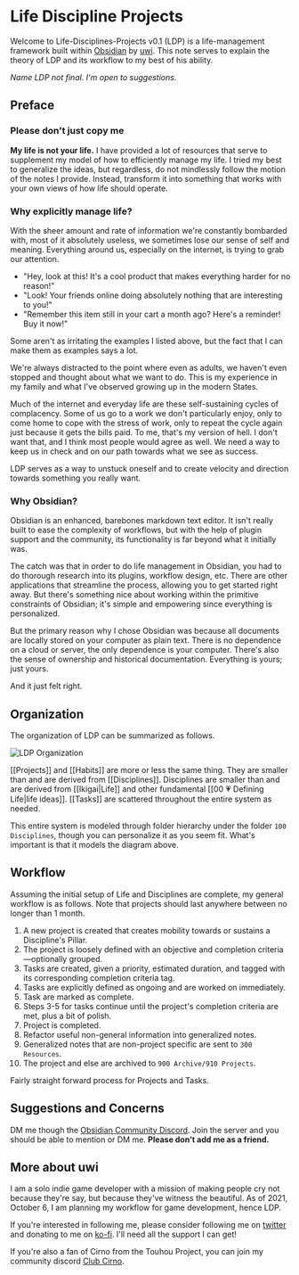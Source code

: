 # Life Discipline Projects
Welcome to Life-Disciplines-Projects v0.1 (LDP) is a life-management framework built within [Obsidian](https://obsidian.md/) by [uwi](https://twitter.com/uwidev). This note serves to explain the theory of LDP and its workflow to my best of his ability.

*Name LDP not final. I'm open to suggestions.*

## Preface
### Please don't just copy me
**My life is not your life.** I have provided a lot of resources that serve to supplement my model of how to efficiently manage my life. I tried my best to generalize the ideas, but regardless, do not mindlessly follow the motion of the notes I provide. Instead, transform it into something that works with your own views of how life should operate.

### Why explicitly manage life?
With the sheer amount and rate of information we're constantly bombarded with, most of it absolutely useless, we sometimes lose our sense of self and meaning. Everything around us, especially on the internet, is trying to grab our attention. 
- "Hey, look at this! It's a cool product that makes everything harder for no reason!"
- "Look! Your friends online doing absolutely nothing that are interesting to you!"
- "Remember this item still in your cart a month ago? Here's a reminder! Buy it now!"

Some aren't as irritating the examples I listed above, but the fact that I can make them as examples says a lot.

We're always distracted to the point where even as adults, we haven't even stopped and thought about what we want to do. This is my experience in my family and what I've observed growing up in the modern States.

Much of the internet and everyday life are these self-sustaining cycles of complacency. Some of us go to a work we don't particularly enjoy, only to come home to cope with the stress of work, only to repeat the cycle again just because it gets the bills paid. To me, that's my version of hell. I don't want that, and I think most people would agree as well. We need a way to keep us in check and on our path towards what we see as success.

LDP serves as a way to unstuck oneself and to create velocity and direction towards something you really want. 

### Why Obsidian?
Obsidian is an enhanced, barebones markdown text editor. It isn't really built to ease the complexity of workflows, but with the help of plugin support and the community, its functionality is far beyond what it initially was.

The catch was that in order to do life management in Obsidian, you had to do thorough research into its plugins, workflow design, etc. There are other applications that streamline the process, allowing you to get started right away. But there's something nice about working within the primitive constraints of Obsidian; it's simple and empowering since everything is personalized.

But the primary reason why I chose Obsidian was because all documents are locally stored on your computer as plain text. There is no dependence on a cloud or server, the only dependence is your computer. There's also the sense of ownership and historical documentation. Everything is yours; just yours.

And it just felt right.

## Organization
The organization of LDP can be summarized as follows.

![LDP Organization](https://github.com/blongty/life-disciplines-projects/blob/main/200%20Resources/Habits%2C%20Life%2C%20Disciplines%2C%20Projects.drawio.png)

[[Projects]] and [[Habits]] are more or less the same thing. They are smaller than and are derived from [[Disciplines]]. Disciplines are smaller than and are derived from [[Ikigai|Life]] and other fundamental [[00 💗 Defining Life|life ideas]]. [[Tasks]] are scattered throughout the entire system as needed.

This entire system is modeled through folder hierarchy under the folder `100 Disciplines`, though you can personalize it as you seem fit. What's important is that it models the diagram above.

## Workflow
Assuming the initial setup of Life and Disciplines are complete, my general workflow is as follows. Note that projects should last anywhere between no longer than 1 month.
1. A new project is created that creates mobility towards or sustains a Discipline's Pillar.
2. The project is loosely defined with an objective and completion criteria—optionally grouped.
3. Tasks are created, given a priority, estimated duration, and tagged with its corresponding completion criteria tag.
4. Tasks are explicitly defined as ongoing and are worked on immediately.
5. Task are marked as complete.
6. Steps 3-5 for tasks continue until the project's completion criteria are met, plus a bit of polish.
7. Project is completed.
8. Refactor useful non-general information into generalized notes.
9. Generalized notes that are non-project specific are sent to `300 Resources`.
10. The project and else are archived to `900 Archive/910 Projects`.

Fairly straight forward process for Projects and Tasks.

## Suggestions and Concerns
DM me though the [Obsidian Community Discord](https://discord.com/invite/veuWUTm). Join the server and you should be able to mention or DM me. **Please don't add me as a friend.**

## More about uwi
I am a solo indie game developer with a mission of making people cry not because they're say, but because they've witness the beautiful. As of 2021, October 6, I am planning my workflow for game development, hence LDP.

If you're interested in following me, please consider following me on [twitter](https://twitter.com/uwidev) and donating to me on [ko-fi](https://ko-fi.com/uwidev). I'll need all the support I can get!

If you're also a fan of Cirno from the Touhou Project, you can join my community discord [Club Cirno](https://discord.com/invite/clubcirno).
